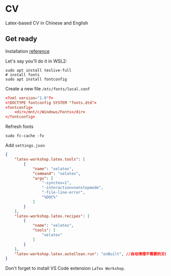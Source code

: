 # CV

Latex-based CV in Chinese and English

## Get ready

Installation [reference](https://fenglielie.top/p/bafaab0e/)

Let's say you'll do it in WSL2: 

```
sudo apt install texlive-full
# install fonts
sudo apt install fontconfig
```

Create a new file `/etc/fonts/local.conf`

```conf
<?xml version="1.0"?>
<!DOCTYPE fontconfig SYSTEM "fonts.dtd">
<fontconfig>
    <dir>/mnt/c/Windows/Fonts</dir>
</fontconfig>
```

Refresh fonts

```
sudo fc-cache -fv
```

Add `settings.json`
```json
{
    "latex-workshop.latex.tools": [
        {
            "name": "xelatex",
            "command": "xelatex",
            "args": [
                "-synctex=1",
                "-interaction=nonstopmode",
                "-file-line-error",
                "%DOC%"
            ]
        }
    ],
    "latex-workshop.latex.recipes": [
        {
            "name": "xelatex",
            "tools": [
                "xelatex"
            ]
        }
    ],
    "latex-workshop.latex.autoClean.run": "onBuilt", //自动清理不需要的文件
}
```

Don't forget to install VS Code extension `LaTex Workshop`. 